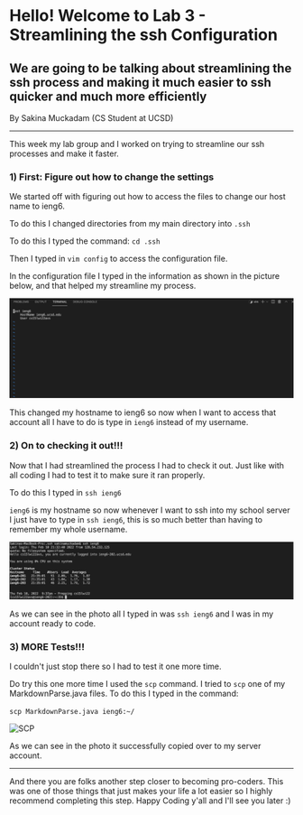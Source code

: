 # Hello! Welcome to Lab 3 - Streamlining the ssh Configuration

## We are going to be talking about streamlining the ssh process and making it much easier to ssh quicker and much more efficiently

By Sakina Muckadam (CS Student at UCSD)

---

This week my lab group and I worked on trying to streamline our ssh processes and make it faster. 

### 1) First: Figure out how to change the settings

We started off with figuring out how to access the files to change our host name to ieng6.

To do this I changed directories from my main directory into `.ssh`

To do this I typed the command: `cd .ssh`

Then I typed in `vim config` to access the configuration file.

In the configuration file I typed in the information as shown in the picture below, and that helped my streamline my process. 

![Vim Config file](vim_config.png)

This changed my hostname to ieng6 so now when I want to access that account all I have to do is type in `ieng6` instead of my username. 

### 2) On to checking it out!!!

Now that I had streamlined the process I had to check it out. Just like with all coding I had to test it to make sure it ran properly. 

To do this I typed in `ssh ieng6` 

`ieng6` is my hostname so now whenever I want to ssh into my school server I just have to type in `ssh ieng6`, this is so much better than having to remember my whole username.

![SSH](ssh.png)

As we can see in the photo all I typed in was `ssh ieng6` and I was in my account ready to code. 


### 3) MORE Tests!!!

I couldn't just stop there so I had to test it one more time. 

Do try this one more time I used the `scp` command. 
I tried to `scp` one of my MarkdownParse.java files. 
To do this I typed in the command:

```scp MarkdownParse.java ieng6:~/```

![SCP](scp.png)

As we can see in the photo it successfully copied over to my server account. 

---
And there you are folks another step closer to becoming pro-coders.
This was one of those things that just makes your life a lot easier so I highly recommend completing this step. Happy Coding y'all and I'll see you later :)